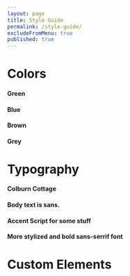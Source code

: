 ```yaml
---
layout: page
title: Style Guide
permalink: /style-guide/
excludeFromMenu: true
published: true
---
```

<h1>Colors</h1>
<h4>Green</h4>
<div class="row">
    <div class="color-swatch dark-green"></div>
    <div class="color-swatch green"></div>
    <div class="color-swatch light-green"></div>
</div>
<h4>Blue</h4>
<div class="row">
    <div class="color-swatch dark-blue"></div>
    <div class="color-swatch blue"></div>
    <div class="color-swatch light-blue"></div>
</div>
<h4>Brown</h4>
<div class="row">
    <div class="color-swatch dark-brown"></div>
    <div class="color-swatch brown"></div>
    <div class="color-swatch light-brown"></div>
    <div class="color-swatch lightest-brown"></div>
</div>
<h4>Grey</h4>
<div class="row">
    <div class="color-swatch dark-grey"></div>
    <div class="color-swatch grey"></div>
    <div class="color-swatch light-grey"></div>
    <div class="color-swatch lightest-grey"></div>
</div>

<h1>Typography</h1>
<h4 class="tk-serif">Colburn Cottage</h4>
<h4 class="tk-sans">Body text is sans.</h4>
<h4 class="tk-script">Accent Script for some stuff</h4>
<h4 class="tk-style">More stylized and bold sans-serrif font</h4>

<h1>Custom Elements</h1>



